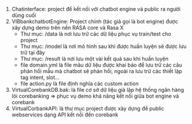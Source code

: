 ﻿1. Chatinterface: project để kết nối với chatbot engine và public ra người dùng cuối
2. VIBbankchatbotEngine: Project chính (tác giả gọi là bot engine) được xây dựng demo trên nền RASA core và Rasa X
      - Thư mục: /data  là nơi lưu trữ các dữ liệu phục vụ train/test cho project
      - Thư mục: /model là nơi mô hình sau khi được huấn luyện sẽ được lưu trữ tại đây
      - Thư mục: /result là nơi lưu một vài kết quả sau khi huấn luyện
      - file domain.yml là file mãu dữ liệu được khai báo để lưu trữ các câu phản hồi mẫu mà chatbot sẽ phản hồi, ngoài ra lưu trữ các thiết lập tag intent, slot...
      - file action.py là file định nghĩa các custom action
3. VirtualCorebankDB.bak: là file cơ sở dữ liệu giả lập hệ thống ngân hàng lõi corebanking => phục vụ demo khả năng kết nối giữa bot engine và corebank
4. VirtualCorbankAPI: là thư mục project được xây dựng để public webservices dạng API kết nối đến corebank